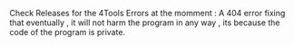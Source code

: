 Check Releases for the 4Tools
Errors at the momment : A 404 error fixing that eventually , it will not harm the program in any way , its because the code of the program is private.
